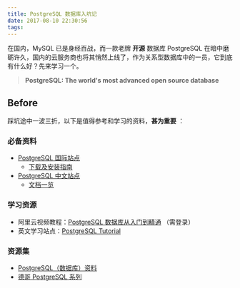 ```yaml
---
title: PostgreSQL 数据库入坑记
date: 2017-08-10 22:30:56
tags: 
---
```


在国内，MySQL 已是身经百战，而一款老牌 **开源** 数据库 PostgreSQL 在暗中磨砺许久，国内的云服务商也将其悄然上线了，作为关系型数据库中的一员，它到底有什么好？先来学习一个。

> **PostgreSQL: The world's most advanced open source database**

<!-- more -->

## Before

踩坑途中一波三折，以下是值得参考和学习的资料，**甚为重要** ：

### 必备资料

- [PostgreSQL 国际站点](https://www.postgresql.org/)
  - [下载及安装指南](https://www.postgresql.org/download/)
- [PostgreSQL 中文站点](http://postgres.cn)
  - [文档一览](http://postgres.cn/document)


### 学习资源

- 阿里云视频教程：[PostgreSQL 数据库从入门到精通](https://edu.aliyun.com/course/52) （需登录）
- 英文学习站点：[PostgreSQL Tutorial](http://www.postgresqltutorial.com)

### 资源集

- [PostgreSQL（数据库）资料](https://github.com/ty4z2008/Qix/blob/master/pg.md)
- [德哥 PostgreSQL 系列](https://github.com/digoal/blog/blob/master/README.md)

